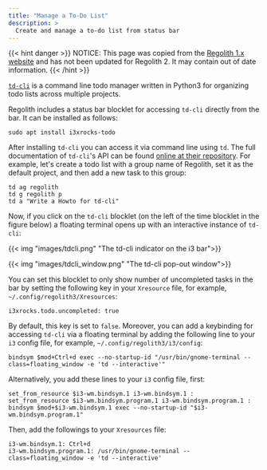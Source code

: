 ```yaml
---
title: "Manage a To-Do List"
description: >
  Create and manage a to-do list from status bar
---
```


{{< hint danger >}}
NOTICE: This page was copied from the [Regolith 1.x website](https://regolith-linux.org) and has not been updated for Regolith 2.  It may contain out of date information.
{{< /hint >}}

[`td-cli`](https://github.com/darrikonn/td-cli) is a command line todo manager written in Python3 for organizing todo lists across multiple projects.

Regolith includes a status bar blocklet for accessing `td-cli` directly from the bar. It can be installed as follows:

```console
sudo apt install i3xrocks-todo
```

After installing `td-cli` you can access it via command line using `td`. The full documentation of `td-cli`'s API can be found [online at their repository](https://github.com/darrikonn/td-cli/blob/master/API.md).
For example, let's create a todo list with a group name of Regolith, set it as the default project, and then add a new task to this group:

```console
td ag regolith
td g regolith p
td a "Write a Howto for td-cli"
```

Now, if you click on the `td-cli` blocklet (on the left of the time blocklet in the figure below) a floating terminal opens up with an interactive instance of `td-cli`:

{{< img "images/tdcli.png" "The td-cli indicator on the i3 bar">}}

{{< img "images/tdcli_window.png" "The td-cli pop-out window">}}

You can set this blocklet to only show number of uncompleted tasks in the bar by setting the following key in your `Xresource` file, for example, `~/.config/regolith3/Xresources`:

```console
i3xrocks.todo.uncompleted: true
```

By default, this key is set to `false`. Moreover, you can add a keybinding for accessing `td-cli` via a floating terminal by adding the following line to your `i3` config file, for example, `~/.config/regolith3/i3/config`:

```console
bindsym $mod+Ctrl+d exec --no-startup-id "/usr/bin/gnome-terminal --class=floating_window -e 'td --interactive'"
```

Alternatively, you add these lines to your `i3` config file, first:

```console
set_from_resource $i3-wm.bindsym.1 i3-wm.bindsym.1 :
set_from_resource $i3-wm.bindsym.program.1 i3-wm.bindsym.program.1 :
bindsym $mod+$i3-wm.bindsym.1 exec --no-startup-id "$i3-wm.bindsym.program.1"
```

Then, add the followings to your `Xresources` file:

```console
i3-wm.bindsym.1: Ctrl+d
i3-wm.bindsym.program.1: /usr/bin/gnome-terminal --class=floating_window -e 'td --interactive'
```
